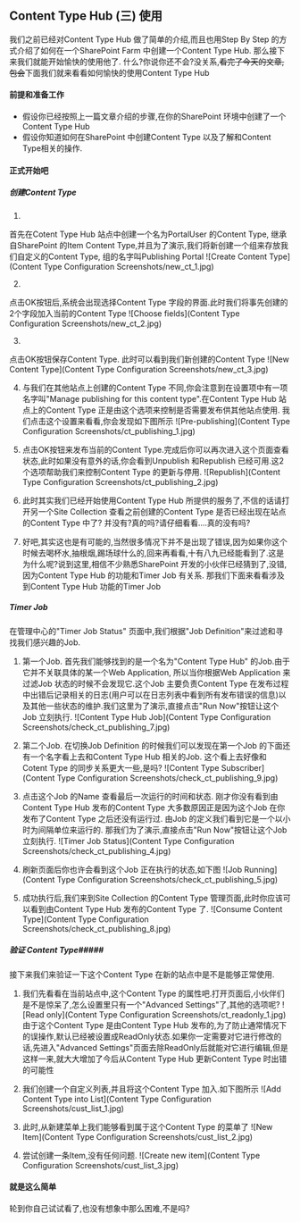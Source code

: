 ## Content Type Hub (三) 使用 ##

我们之前已经对Content Type Hub 做了简单的介绍,而且也用Step By Step 的方式介绍了如何在一个SharePoint Farm 中创建一个Content Type Hub. 那么接下来我们就能开始愉快的使用他了. 什么?你说你还不会?没关系,~~看完了今天的文章,包会~~下面我们就来看看如何愉快的使用Content Type Hub

#### 前提和准备工作 ####
- 假设你已经按照上一篇文章介绍的步骤,在你的SharePoint 环境中创建了一个Content Type Hub
- 假设你知道如何在SharePoint 中创建Content Type 以及了解和Content Type相关的操作.
 

#### 正式开始吧 ####

##### 创建Content Type #####
1. 
首先在Cotent Type Hub 站点中创建一个名为PortalUser 的Content Type, 继承自SharePoint 的Item Content Type,并且为了演示,我们将新创建一个组来存放我们自定义的Content Type, 组的名字叫Publishing Portal
![Create Content Type](Content Type Configuration Screenshots/new_ct_1.jpg)

2. 
点击OK按钮后,系统会出现选择Content Type 字段的界面.此时我们将事先创建的2个字段加入当前的Content Type
![Choose fields](Content Type Configuration Screenshots/new_ct_2.jpg)

3. 
点击OK按钮保存Content Type. 此时可以看到我们新创建的Content Type
![New Content Type](Content Type Configuration Screenshots/new_ct_3.jpg)

4. 与我们在其他站点上创建的Content Type 不同,你会注意到在设置项中有一项名字叫"Manage publishing for this content type".在Content Type Hub 站点上的Content Type 正是由这个选项来控制是否需要发布供其他站点使用.
我们点击这个设置来看看,你会发现如下图所示
![Pre-publishing](Content Type Configuration Screenshots/ct_publishing_1.jpg)

5. 点击OK按钮来发布当前的Content Type.完成后你可以再次进入这个页面查看状态,此时如果没有意外的话,你会看到Unpublish 和Republish 已经可用.这2个选项帮助我们来控制Content Type 的更新与停用.
![Republish](Content Type Configuration Screenshots/ct_publishing_2.jpg)

6. 此时其实我们已经开始使用Content Type Hub 所提供的服务了,不信的话请打开另一个Site Collection 查看之前创建的Content Type 是否已经出现在站点的Content Type 中了?
并没有?真的吗?请仔细看看....真的没有吗?

7. 好吧,其实这也是有可能的,当然很多情况下并不是出现了错误,因为如果你这个时候去喝杯水,抽根烟,踢场球什么的,回来再看看,十有八九已经能看到了.这是为什么呢?说到这里,相信不少熟悉SharePoint 开发的小伙伴已经猜到了,没错,因为Content Type Hub 的功能和Timer Job 有关系. 那我们下面来看看涉及到Content Type Hub 功能的Timer Job

##### Timer Job #####
在管理中心的"Timer Job Status" 页面中,我们根据"Job Definition"来过滤和寻找我们感兴趣的Job.
1. 第一个Job. 首先我们能够找到的是一个名为"Content Type Hub" 的Job.由于它并不关联具体的某一个Web Application, 所以当你根据Web Application 来过滤Job 状态的时候不会发现它.这个Job 主要负责Content Type 在发布过程中出错后记录相关的日志(用户可以在日志列表中看到所有发布错误的信息)以及其他一些状态的维护.我们这里为了演示,直接点击"Run Now"按钮让这个Job 立刻执行.
![Content Type Hub Job](Content Type Configuration Screenshots/check_ct_publishing_7.jpg)

2. 第二个Job. 在切换Job Definition 的时候我们可以发现在第一个Job 的下面还有一个名字看上去和Content Type Hub 相关的Job. 这个看上去好像和Cotent Type 的同步关系更大一些,是吗?
![Content Type Subscriber](Content Type Configuration Screenshots/check_ct_publishing_9.jpg)

3. 点击这个Job 的Name 查看最后一次运行的时间和状态. 刚才你没有看到由Content Type Hub 发布的Content Type 大多数原因正是因为这个Job 在你发布了Content Type 之后还没有运行过. 由Job 的定义我们看到它是一个以小时为间隔单位来运行的. 那我们为了演示,直接点击"Run Now"按钮让这个Job 立刻执行.
![Timer Job Status](Content Type Configuration Screenshots/check_ct_publishing_4.jpg)

4. 刷新页面后你也许会看到这个Job 正在执行的状态,如下图
![Job Running](Content Type Configuration Screenshots/check_ct_publishing_5.jpg)

5. 成功执行后,我们来到Site Collection 的Content Type 管理页面,此时你应该可以看到由Content Type Hub 发布的Content Type 了.
![Consume Content Type](Content Type Configuration Screenshots/check_ct_publishing_8.jpg)

##### 验证 Content Type#####
接下来我们来验证一下这个Content Type 在新的站点中是不是能够正常使用.

1. 我们先看看在当前站点中,这个Content Type 的属性吧.打开页面后,小伙伴们是不是惊呆了,怎么设置里只有一个"Advanced Settings"了,其他的选项呢?
![Read only](Content Type Configuration Screenshots/ct_readonly_1.jpg)
由于这个Content Type 是由Content Type Hub 发布的,为了防止通常情况下的误操作,默认已经被设置成ReadOnly状态.如果你一定需要对它进行修改的话,先进入"Advanced Settings"页面去除ReadOnly后就能对它进行编辑,但是这样一来,就大大增加了今后从Content Type Hub 更新Content Type 时出错的可能性


2. 我们创建一个自定义列表,并且将这个Content Type 加入.如下图所示
![Add Content Type into List](Content Type Configuration Screenshots/cust_list_1.jpg)

3. 此时,从新建菜单上我们能够看到属于这个Content Type 的菜单了
![New Item](Content Type Configuration Screenshots/cust_list_2.jpg)

4. 尝试创建一条Item,没有任何问题.
![Create new item](Content Type Configuration Screenshots/cust_list_3.jpg)


#### 就是这么简单 ####

轮到你自己试试看了,也没有想象中那么困难,不是吗?



